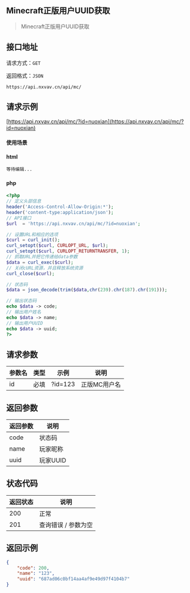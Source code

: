 ## Minecraft正版用户UUID获取

> Minecraft正版用户UUID获取

## 接口地址

请求方式：`GET`

返回格式：`JSON`

```API
https://api.nxvav.cn/api/mc/
```

## 请求示例

[https://api.nxvav.cn/api/mc/?id=nuoxian](https://api.nxvav.cn/api/mc/?id=nuoxian)

#### 使用场景

<!-- tabs:start -->

#### **html**

```html
等待编辑...
```

#### **php**

```php
<?php
// 定义头部信息
header('Access-Control-Allow-Origin:*');
header('content-type:application/json');
// API接口
$url  = 'https://api.nxvav.cn/api/mc/?id=nuoxian';

// 设置URL和相应的选项
$curl = curl_init();
curl_setopt($curl, CURLOPT_URL, $url);
curl_setopt($curl, CURLOPT_RETURNTRANSFER, 1);
// 抓取URL并把它传递给data参数
$data = curl_exec($curl);
// 关闭cURL资源，并且释放系统资源
curl_close($curl);

// 状态码
$data = json_decode(trim($data,chr(239).chr(187).chr(191)));

// 输出状态码
echo $data -> code;
// 输出用户姓名
echo $data -> name;
// 输出用户UUID
echo $data -> uuid;
?>
```

<!-- tabs:end -->

## 请求参数

| 参数名 | 类型 | 示例 | 说明 |
| ------ | ---- | ---- | ---- |
| id | 必填 | ?id=123 | 正版MC用户名 |

## 返回参数

| 返回参数 | 说明 |
| -------- | ---- |
| code | 状态码 |
| name | 玩家昵称 |
| uuid | 玩家UUID |

## 状态代码

| 返回状态 | 说明 |
| -------- | ---- |
| 200 | 正常 |
| 201 | 查询错误 / 参数为空 |

## 返回示例

```json
{
    "code": 200,
    "name": "123",
    "uuid": "687ad06c0bf14aa4af9e49d97f4104b7"
}
```